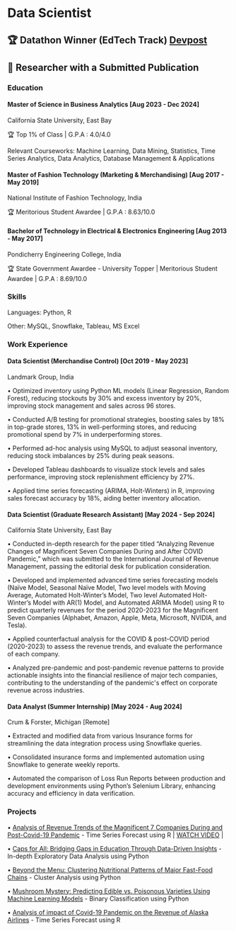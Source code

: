 
# Data Scientist
## 🏆 Datathon Winner (EdTech Track)  [Devpost](https://csueastbay-datathon-2024.devpost.com/project-gallery)         
## 🔬 Researcher with a Submitted Publication


### Education
#### Master of Science in Business Analytics  [Aug 2023 - Dec 2024]
California State University, East Bay

🏆 Top 1% of Class | G.P.A : 4.0/4.0

Relevant Courseworks: Machine Learning, Data Mining, Statistics, Time Series Analytics, Data Analytics, Database Management & Applications

#### Master of Fashion Technology (Marketing & Merchandising)  [Aug 2017 - May 2019]
National Institute of Fashion Technology, India

🏆 Meritorious Student Awardee | G.P.A : 8.63/10.0

#### Bachelor of Technology in Electrical & Electronics Engineering  [Aug 2013 - May 2017]
Pondicherry Engineering College, India

🏆 State Government Awardee - University Topper | Meritorious Student Awardee | G.P.A : 8.69/10.0

### Skills

Languages: Python, R 

Other: MySQL, Snowflake, Tableau, MS Excel

### Work Experience
#### Data Scientist (Merchandise Control) [Oct 2019 - May 2023]
Landmark Group, India

•	Optimized inventory using Python ML models (Linear Regression, Random Forest), reducing stockouts by 30% and excess inventory by 20%, improving stock management and sales across 96 stores.

•	Conducted A/B testing for promotional strategies, boosting sales by 18% in top-grade stores, 13% in well-performing stores, and reducing promotional spend by 7% in underperforming stores.

•	Performed ad-hoc analysis using MySQL to adjust seasonal inventory, reducing stock imbalances by 25% during peak seasons.

•	Developed Tableau dashboards to visualize stock levels and sales performance, improving stock replenishment efficiency by 27%.

•	Applied time series forecasting (ARIMA, Holt-Winters) in R, improving sales forecast accuracy by 18%, aiding better inventory allocation.

#### Data Scientist (Graduate Research Assistant) [May 2024 - Sep 2024]
California State University, East Bay

•	Conducted in-depth research for the paper titled “Analyzing Revenue Changes of Magnificent Seven Companies During and After COVID Pandemic,” which was submitted to the International Journal of Revenue Management, passing the editorial desk for publication consideration.

•	Developed and implemented advanced time series forecasting models (Naïve Model, Seasonal Naïve Model, Two level models with Moving Average, Automated Holt-Winter’s Model, Two level Automated Holt-Winter’s Model with AR(1) Model, and Automated ARIMA Model) using R to predict quarterly revenues for the period 2020-2023 for the Magnificent Seven Companies (Alphabet, Amazon, Apple, Meta, Microsoft, NVIDIA, and Tesla).

•	Applied counterfactual analysis for the COVID & post-COVID period (2020-2023) to assess the revenue trends, and evaluate the performance of each company.

•	Analyzed pre-pandemic and post-pandemic revenue patterns to provide actionable insights into the financial resilience of major tech companies, contributing to the understanding of the pandemic's effect on corporate revenue across industries.

#### Data Analyst (Summer Internship) [May 2024 - Aug 2024]
Crum & Forster, Michigan [Remote]

•	Extracted and modified data from various Insurance forms for streamlining the data integration process using Snowflake queries.

•	Consolidated insurance forms and implemented automation using Snowflake to generate weekly reports.

•	Automated the comparison of Loss Run Reports between production and development environments using Python’s Selenium Library, enhancing accuracy and efficiency in data verification.

### Projects


•	[Analysis of Revenue Trends of the Magnificent 7 Companies During and Post-Covid-19 Pandemic](https://github.com/harshini8-10/Magnificent7_Pandemic_RevenueAnalysis) - Time Series Forecast using R 
   | [WATCH VIDEO](https://youtu.be/QFhYwAtGUMQ?si=2vSNrMiRcu--jRH) |

•  [Caps for All: Bridging Gaps in Education Through Data-Driven Insights](https://github.com/harshini8-10/Caps-For-All) - In-depth Exploratory Data Analysis using Python

•	[Beyond the Menu: Clustering Nutritional Patterns of Major Fast-Food Chains](https://github.com/harshini8-10/FastFoodClustering) - Cluster Analysis using Python

•	[Mushroom Mystery: Predicting Edible vs. Poisonous Varieties Using Machine Learning Models](https://github.com/harshini8-10/Mushroom-Mystery) - Binary Classification using Python

•	[Analysis of impact of Covid-19 Pandemic on the Revenue of Alaska Airlines](https://github.com/harshini8-10/AlaskaAirlinesRevenueForecast) - Time Series Forecast using R




